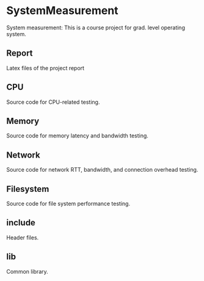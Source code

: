 # SystemMeasurement
System measurement: This is a course project for grad. level operating system.

## Report
Latex files of the project report

## CPU
Source code for CPU-related testing.

## Memory
Source code for memory latency and bandwidth testing.

## Network
Source code for network RTT, bandwidth, and connection overhead testing.

## Filesystem
Source code for file system performance testing.

## include
Header files.

## lib
Common library.
